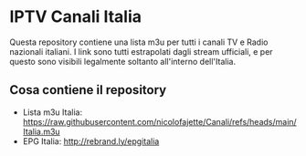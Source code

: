 # IPTV Canali Italia
Questa repository contiene una lista m3u per tutti i canali TV e Radio nazionali italiani. I link sono tutti estrapolati dagli stream ufficiali, e per questo sono visibili legalmente soltanto all'interno dell'Italia.

## Cosa contiene il repository
- Lista m3u Italia: https://raw.githubusercontent.com/nicolofajette/Canali/refs/heads/main/Italia.m3u
- EPG Italia: http://rebrand.ly/epgitalia
